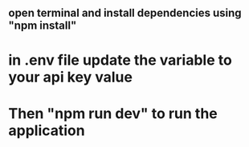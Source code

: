 ## open terminal and install dependencies using "npm install"
# in .env file update the variable to your api key value
# Then "npm run dev" to run the application
